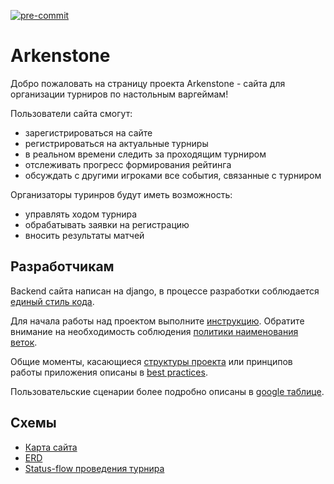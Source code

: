 [![pre-commit](https://img.shields.io/badge/pre--commit-enabled-brightgreen?logo=pre-commit&logoColor=white)](https://github.com/pre-commit/pre-commit)

# Arkenstone

Добро пожаловать на страницу проекта Arkenstone - сайта для организации турниров по настольным варгеймам!

Пользователи сайта смогут:
- зарегистрироваться на сайте
- регистрироваться на актуальные турниры
- в реальном времени следить за проходящим турниром
- отслеживать прогресс формирования рейтинга
- обсуждать с другими игроками все события, связанные с турниром

Организаторы туринров будут иметь возможность:
- управлять ходом турнира
- обрабатывать заявки на регистрацию
- вносить результаты матчей

## Разработчикам

Backend сайта написан на django, в процессе разработки соблюдается [единый стиль кода](https://github.com/lejbron/arkenstone/blob/master/docs/arc_codestyle.md).

Для начала работы над проектом выполните [инструкцию](https://github.com/lejbron/arkenstone/blob/master/docs/get_on_board.md). Обратите внимание на необходимость соблюдения [политики наименования веток](https://github.com/lejbron/arkenstone/blob/master/docs/branch_policy.md).

Общие моменты, касающиеся [структуры проекта](https://github.com/lejbron/arkenstone/blob/master/docs/arc_structure.md) или принципов работы приложения описаны в [best practices](https://github.com/lejbron/arkenstone/blob/master/docs/best_practices.md).

Пользовательские сценарии более подробно описаны в [google таблице](https://docs.google.com/spreadsheets/d/1-0XJSyblXo-fqIp7M5ilByEk8yUb91jx0wxa1dGEdLY/edit?usp=sharing).

## Схемы

- [Карта сайта](https://drive.google.com/file/d/1L9HJCxISj05P-uX8s6-EZ4jgd87GMYG8/view?usp=sharing)
- [ERD](https://drive.google.com/file/d/1eyMkw809fLA8hwQQFUq9-8wouB04VEzy/view?usp=sharing)
- [Status-flow проведения турнира](https://drive.google.com/file/d/1P1EIO7wVPv9IEBexWyMha63L4dM0HSgv/view?usp=sharing)